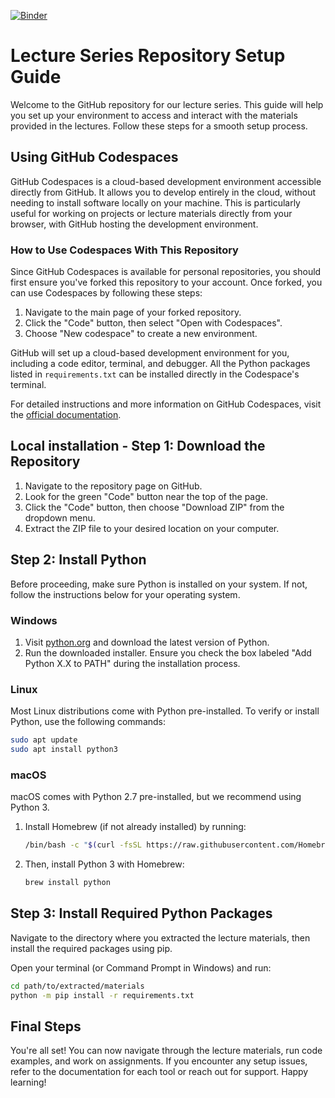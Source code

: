 [![Binder](https://mybinder.org/badge_logo.svg)](https://mybinder.org/v2/gh/albertomercurio/photonics-school-2024/HEAD)

# Lecture Series Repository Setup Guide

Welcome to the GitHub repository for our lecture series. This guide will help you set up your environment to access and interact with the materials provided in the lectures. Follow these steps for a smooth setup process.

## Using GitHub Codespaces

GitHub Codespaces is a cloud-based development environment accessible directly from GitHub. It allows you to develop entirely in the cloud, without needing to install software locally on your machine. This is particularly useful for working on projects or lecture materials directly from your browser, with GitHub hosting the development environment.

### How to Use Codespaces With This Repository

Since GitHub Codespaces is available for personal repositories, you should first ensure you've forked this repository to your account. Once forked, you can use Codespaces by following these steps:

1. Navigate to the main page of your forked repository.
2. Click the "Code" button, then select "Open with Codespaces".
3. Choose "New codespace" to create a new environment.

GitHub will set up a cloud-based development environment for you, including a code editor, terminal, and debugger. All the Python packages listed in `requirements.txt` can be installed directly in the Codespace's terminal.

For detailed instructions and more information on GitHub Codespaces, visit the [official documentation](https://docs.github.com/en/codespaces).

## Local installation - Step 1: Download the Repository

1. Navigate to the repository page on GitHub.
2. Look for the green "Code" button near the top of the page.
3. Click the "Code" button, then choose "Download ZIP" from the dropdown menu.
4. Extract the ZIP file to your desired location on your computer.

## Step 2: Install Python

Before proceeding, make sure Python is installed on your system. If not, follow the instructions below for your operating system.

### Windows

1. Visit [python.org](https://www.python.org/downloads/) and download the latest version of Python.
2. Run the downloaded installer. Ensure you check the box labeled "Add Python X.X to PATH" during the installation process.

### Linux

Most Linux distributions come with Python pre-installed. To verify or install Python, use the following commands:

```bash
sudo apt update
sudo apt install python3
```

### macOS

macOS comes with Python 2.7 pre-installed, but we recommend using Python 3.

1. Install Homebrew (if not already installed) by running:

   ```bash
   /bin/bash -c "$(curl -fsSL https://raw.githubusercontent.com/Homebrew/install/HEAD/install.sh)"
   ```

2. Then, install Python 3 with Homebrew:

   ```bash
   brew install python
   ```

## Step 3: Install Required Python Packages

Navigate to the directory where you extracted the lecture materials, then install the required packages using pip.

Open your terminal (or Command Prompt in Windows) and run:

```bash
cd path/to/extracted/materials
python -m pip install -r requirements.txt
```

## Final Steps

You're all set! You can now navigate through the lecture materials, run code examples, and work on assignments. If you encounter any setup issues, refer to the documentation for each tool or reach out for support. Happy learning!
